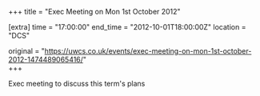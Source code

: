 +++
title = "Exec Meeting on Mon 1st October 2012"

[extra]
time = "17:00:00"
end_time = "2012-10-01T18:00:00Z"
location = "DCS"

original = "https://uwcs.co.uk/events/exec-meeting-on-mon-1st-october-2012-1474489065416/"    
+++

Exec meeting to discuss this term's plans

